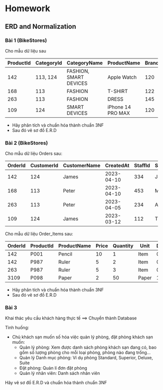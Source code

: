 # Homework

## ERD and Normalization

### Bài 1 (BikeStores)

Cho mẫu dữ liệu sau

| ProductId | CategoryId | CategoryName           | ProductName       | BrandId | BrandName | Price |
|-----------|------------|------------------------|-------------------|------------|--------------|-------|
| 142       | 113, 124   | FASHION, SMART DEVICES | Apple Watch       | 120        | APPLE        | 1,200 |
| 168       | 113        | FASHION                | T-SHIRT           | 122        | CK           | 700   |
| 263       | 113        | FASHION                | DRESS             | 145        | TOMMY        | 350   |
| 109       | 124        | SMART DEVICES          | iPhone 14 PRO MAX | 120        | APPLE        | 2,200 |


- Hãy phân tích và chuẩn hóa thành chuẩn 3NF
- Sau đó vẽ sơ đồ E.R.D

### Bài 2 (BikeStores)

Cho mẫu dữ liệu Orders sau:

| OrderId | CustomerId | CustomerName | CreatedAt  | StaffId | StaffName | Status | StatusName |
|---------|------------|--------------|------------|------------|--------------|--------|------------|
| 142     | 124        | James        | 2023-04-10 | 334        | Jack         | P      | Pending    |
| 168     | 113        | Peter        | 2023-04-10 | 453        | Mary         | P      | Pending    |
| 263     | 113        | Peter        | 2023-04-05 | 234        | Andrew       | C      | Completed  |
| 109     | 124        | James        | 2023-03-12 | 112        | Tom          | C      | Completed  |


Cho mẫu dữ liệu Order_Items sau:


| OrderId | ProductId | ProductName | Price | Quantity | Unit  | Discount |
|---------|-----------|-------------|-------|----------|-------|----------|
| 142     | P001      | Pencil      | 10    | 1        | Item  | 0        |
| 142     | P987      | Ruler       | 5     | 2        | Item  | 0        |
| 263     | P987      | Ruler       | 5     | 3        | Item  | 0        |
| 3109    | P098      | Paper       | 2     | 50       | Paper | 10       |


- Hãy phân tích và chuẩn hóa thành chuẩn 3NF
- Sau đó vẽ sơ đồ E.R.D


### Bài 3 

Khai thác yêu cầu khách hàng thực tế ==> Chuyển thành Database

Tình huống:

- Chủ khách sạn muốn số hóa việc quản lý phòng, đặt phòng khách sạn muốn:
  - Quản lý phòng: Xem được danh sách phòng khách sạn đang có, bao gồm số lượng phòng cho mỗi loại phòng, phòng nào đang trống...
  - Quản lý Danh mục phòng: Ví dụ phòng Standard, Superior, Deluxe, Suite
  - Đặt phòng: Quản lí đơn đặt phòng
  - Quản lý nhân viên: Danh sách nhân viên

Hãy vẽ sơ đồ E.R.D và chuẩn hóa thành chuẩn 3NF

